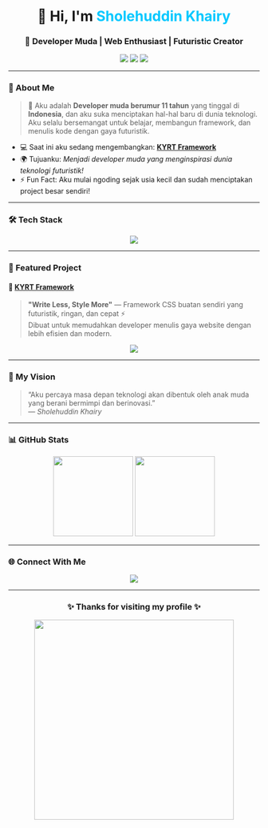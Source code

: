 <h1 align="center">👋 Hi, I'm <span style="color:#00c8ff;">Sholehuddin Khairy</span></h1>
<h3 align="center">🚀 Developer Muda | Web Enthusiast | Futuristic Creator</h3>

<p align="center">
  <img src="https://img.shields.io/badge/Age-11_Years_Young-00c8ff?style=for-the-badge&logo=github" />
  <img src="https://img.shields.io/badge/Country-Indonesia-red?style=for-the-badge" />
  <img src="https://img.shields.io/badge/Focus-Web_Development-1E90FF?style=for-the-badge" />
</p>

---

### 🧠 About Me
> 🌟 Aku adalah **Developer muda berumur 11 tahun** yang tinggal di **Indonesia**, dan aku suka menciptakan hal-hal baru di dunia teknologi.  
> Aku selalu bersemangat untuk belajar, membangun framework, dan menulis kode dengan gaya futuristik.  

- 💻 Saat ini aku sedang mengembangkan: **[KYRT Framework](https://kyrt.my.id)**  
- 🌍 Tujuanku: *Menjadi developer muda yang menginspirasi dunia teknologi futuristik!*  
- ⚡ Fun Fact: Aku mulai ngoding sejak usia kecil dan sudah menciptakan project besar sendiri!

---

### 🛠️ Tech Stack
<p align="center">
  <img src="https://skillicons.dev/icons?i=html,css,js,php,github,vscode" />
</p>

---

### 🚀 Featured Project
#### 🧩 [KYRT Framework](https://kyrt.my.id)
> **"Write Less, Style More"** — Framework CSS buatan sendiri yang futuristik, ringan, dan cepat ⚡  
> Dibuat untuk memudahkan developer menulis gaya website dengan lebih efisien dan modern.

<p align="center">
  <a href="https://kyrt.my.id" target="_blank">
    <img src="https://img.shields.io/badge/Visit-KYRT_Framework-00c8ff?style=for-the-badge&logo=vercel" />
  </a>
</p>

---

### 🌌 My Vision
> “Aku percaya masa depan teknologi akan dibentuk oleh anak muda yang berani bermimpi dan berinovasi.”  
> — *Sholehuddin Khairy*

---

### 📊 GitHub Stats
<p align="center">
  <img src="https://github-readme-stats.vercel.app/api?username=KhairyK&show_icons=true&theme=tokyonight" height="160px"/>
  <img src="https://github-readme-stats.vercel.app/api/top-langs/?username=KhairyK&layout=compact&theme=tokyonight" height="160px"/>
</p>

---

### 🌐 Connect With Me
<p align="center">
  <a href="https://kyrt.my.id" target="_blank">
    <img src="https://img.shields.io/badge/🌐_Website-kyrt.my.id-00c8ff?style=for-the-badge" />
  </a>
</p>

---

<h3 align="center">✨ Thanks for visiting my profile ✨</h3>
<p align="center">
  <img src="https://raw.githubusercontent.com/KhairyK/KhairyK/main/assets/space-line.gif" width="400"/>
</p>
